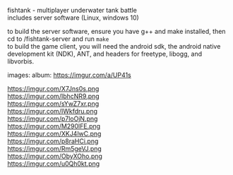 fishtank - multiplayer underwater tank battle  
includes server software (Linux, windows 10)

to build the server software, ensure you have g++ and make installed, then cd to /fishtank-server and run `make`  
to build the game client, you will need the android sdk, the android native development kit (NDK), ANT, and headers for freetype, libogg, and libvorbis.

images:
album: https://imgur.com/a/UP41s

https://imgur.com/X7Jns0s.png  
https://imgur.com/IbhcNR9.png  
https://imgur.com/sYwZ7xr.png  
https://imgur.com/IWkfdru.png  
https://imgur.com/p7loOjN.png  
https://imgur.com/M290lFE.png  
https://imgur.com/XKJ4lwC.png  
https://imgur.com/p8raHCi.png  
https://imgur.com/Rm5geVJ.png  
https://imgur.com/ObyXOho.png  
https://imgur.com/u0Qh0kt.png  

